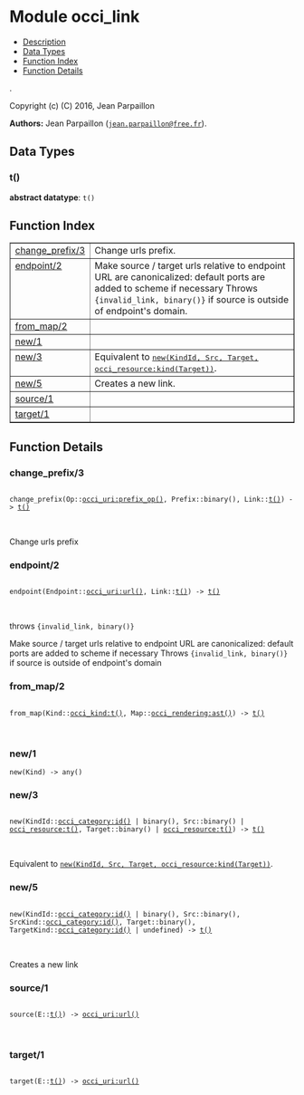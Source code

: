 

# Module occi_link #
* [Description](#description)
* [Data Types](#types)
* [Function Index](#index)
* [Function Details](#functions)

.

Copyright (c) (C) 2016, Jean Parpaillon

__Authors:__ Jean Parpaillon ([`jean.parpaillon@free.fr`](mailto:jean.parpaillon@free.fr)).

<a name="types"></a>

## Data Types ##




### <a name="type-t">t()</a> ###


__abstract datatype__: `t()`

<a name="index"></a>

## Function Index ##


<table width="100%" border="1" cellspacing="0" cellpadding="2" summary="function index"><tr><td valign="top"><a href="#change_prefix-3">change_prefix/3</a></td><td>Change urls prefix.</td></tr><tr><td valign="top"><a href="#endpoint-2">endpoint/2</a></td><td>Make source / target urls relative to endpoint
URL are canonicalized: default ports are added to scheme if necessary
Throws <code>{invalid_link, binary()}</code> if source is outside of endpoint's domain.</td></tr><tr><td valign="top"><a href="#from_map-2">from_map/2</a></td><td></td></tr><tr><td valign="top"><a href="#new-1">new/1</a></td><td></td></tr><tr><td valign="top"><a href="#new-3">new/3</a></td><td>Equivalent to <a href="#new-4"><tt>new(KindId, Src, Target, occi_resource:kind(Target))</tt></a>.</td></tr><tr><td valign="top"><a href="#new-5">new/5</a></td><td>Creates a new link.</td></tr><tr><td valign="top"><a href="#source-1">source/1</a></td><td></td></tr><tr><td valign="top"><a href="#target-1">target/1</a></td><td></td></tr></table>


<a name="functions"></a>

## Function Details ##

<a name="change_prefix-3"></a>

### change_prefix/3 ###

<pre><code>
change_prefix(Op::<a href="occi_uri.md#type-prefix_op">occi_uri:prefix_op()</a>, Prefix::binary(), Link::<a href="#type-t">t()</a>) -&gt; <a href="#type-t">t()</a>
</code></pre>
<br />

Change urls prefix

<a name="endpoint-2"></a>

### endpoint/2 ###

<pre><code>
endpoint(Endpoint::<a href="occi_uri.md#type-url">occi_uri:url()</a>, Link::<a href="#type-t">t()</a>) -&gt; <a href="#type-t">t()</a>
</code></pre>
<br />

throws `{invalid_link, binary()}`

Make source / target urls relative to endpoint
URL are canonicalized: default ports are added to scheme if necessary
Throws `{invalid_link, binary()}` if source is outside of endpoint's domain

<a name="from_map-2"></a>

### from_map/2 ###

<pre><code>
from_map(Kind::<a href="occi_kind.md#type-t">occi_kind:t()</a>, Map::<a href="occi_rendering.md#type-ast">occi_rendering:ast()</a>) -&gt; <a href="#type-t">t()</a>
</code></pre>
<br />

<a name="new-1"></a>

### new/1 ###

`new(Kind) -> any()`

<a name="new-3"></a>

### new/3 ###

<pre><code>
new(KindId::<a href="occi_category.md#type-id">occi_category:id()</a> | binary(), Src::binary() | <a href="occi_resource.md#type-t">occi_resource:t()</a>, Target::binary() | <a href="occi_resource.md#type-t">occi_resource:t()</a>) -&gt; <a href="#type-t">t()</a>
</code></pre>
<br />

Equivalent to [`new(KindId, Src, Target, occi_resource:kind(Target))`](#new-4).

<a name="new-5"></a>

### new/5 ###

<pre><code>
new(KindId::<a href="occi_category.md#type-id">occi_category:id()</a> | binary(), Src::binary(), SrcKind::<a href="occi_category.md#type-id">occi_category:id()</a>, Target::binary(), TargetKind::<a href="occi_category.md#type-id">occi_category:id()</a> | undefined) -&gt; <a href="#type-t">t()</a>
</code></pre>
<br />

Creates a new link

<a name="source-1"></a>

### source/1 ###

<pre><code>
source(E::<a href="#type-t">t()</a>) -&gt; <a href="occi_uri.md#type-url">occi_uri:url()</a>
</code></pre>
<br />

<a name="target-1"></a>

### target/1 ###

<pre><code>
target(E::<a href="#type-t">t()</a>) -&gt; <a href="occi_uri.md#type-url">occi_uri:url()</a>
</code></pre>
<br />

